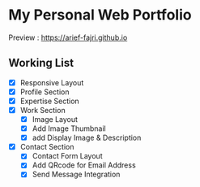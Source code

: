 # My Personal Web Portfolio

Preview : https://arief-fajri.github.io

## Working List

- [x] Responsive Layout
- [X] Profile Section
- [x] Expertise Section
- [x] Work Section
    - [x] Image Layout
    - [x] Add Image Thumbnail
    - [x] add Display Image & Description
- [x] Contact Section
    - [x] Contact Form Layout
    - [x] Add QRcode for Email Address
    - [x] Send Message Integration